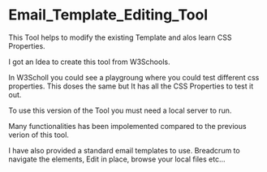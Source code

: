 # Email_Template_Editing_Tool


This Tool helps to modify the existing Template and alos learn CSS Properties.

I got an Idea to create this tool from W3Schools. 

In W3Scholl you could see a playgroung where you could test different css properties.
This doses the same but It has all the CSS Properties to test it out.

To use this version of the Tool you must need a local server to run.

Many functionalities has been impolemented compared to the previous verion of this tool.

I have also provided a standard email templates to use. Breadcrum to navigate the elements,
Edit in place, browse your local files etc...